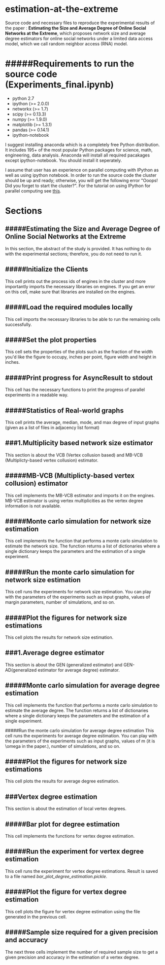 estimation-at-the-extreme
=========================

Source code and necessary files to reproduce the experimental results of the paper : **Estimating the Size and Average Degree of Online Social Networks at the Extreme**, which proposes network size and average degree estimators for online social networks under a limited data access model, which we call random neighbor access (RNA) model.

#####Requirements to run the source code (Experiments_final.ipynb)
=========================
* python 2.7
* ipython (>= 2.0.0)
* networkx (>= 1.7)
* scipy (>= 0.13.3)
* numpy (>= 1.9.0)
* matplotlib (>= 1.3.1)
* pandas (>= 0.14.1)
* ipython-notebook

I suggest installing anaconda which is a completely free Python distribution. It includes 195+ of the most popular Python packages for science, math, engineering, data analysis.
Anaconda will install all required pacakages except ipython-notebook. You should install it seperately.

I assume that user has an experience on parallel computing with IPython as well as using ipython notebook. In order to run the source code the cluster should be up and ready; otherwise, you will get the following error "Ooops! Did you forget to start the cluster?".
For the tutorial on using IPython for parallel computing see [this](http://ipython.org/ipython-doc/dev/parallel).

Sections
=========================
#####Estimating the Size and Average Degree of Online Social Networks at the Extreme
--------------
In this section, the abstract of the study is provided. It has nothing to do with the experimental sections; therefore, you do not need to run it.

#####Initialize the Clients
----------------------
This cell prints out the process ids of engines in the cluster and more importantly imports the necessary libraries on engines. If you get an error on this cell, make sure that libraries are installed on the engines.

#####Load the required modules locally
--------------------------------
This cell imports the necessary libraries to be able to run the remaining cells successfully.

#####Set the plot properties
---------------------------
This cell sets the properties of the plots such as the fraction of the width you'd like the figure to occupy, inches per point, figure width and height in inches.     

#####Print progress for AsyncResult to stdout
---------------------------------------------
This cell has the necessary functions to print the progress of parallel experiments in a readable way.

#####Statistics of Real-world graphs
-------------------------------------
This cell prints the average, median, mode, and max degree of input graphs (given as a list of files in adjacency list format)

###1.Multiplicity based network size estimator
----------------------------------------------
This section is about the VCB (Vertex collusion based) and MB-VCB (Multiplicty-based vertex collusion) estimator.

#####MB-VCB (Multiplicty-based vertex collusion) estimator
----------------------------------------------------------
This cell implements the MB-VCB estimator and imports it on the engines. MB-VCB estimator is using vertex multiplicities as the vertex degree information is not available.

#####Monte carlo simulation for network size estimation
---------------------------------------------------------
This cell implements the function that performs a monte carlo simulation to estimate the network size. The function returns a list of dictionaries where a single dictionary keeps the parameters and the estimation of a single experiment.

#####Run the monte carlo simulation for network size estimation
----------------------------------------------------------------
This cell runs the experiments for network size estimation. You can play with the parameters of the experiments such as input graphs, values of margin parameters, number of simulations, and so on.

#####Plot the figures for network size estimations
--------------------------------------------------
This cell plots the results for network size estimation.

###1.Average degree estimator
----------------------------------------------
This section is about the GEN (generalized estimator) and GEN-AD(generalized estimator for average degree) estimator.

#####Monte carlo simulation for average degree estimation
---------------------------------------------------------
This cell implements the function that performs a monte carlo simulation to estimate the average degree. The function returns a list of dictionaries where a single dictionary keeps the parameters and the estimation of a single experiment.

#####Run the monte carlo simulation for average degree estimation
This cell runs the experiments for average degree estimation. You can play with the parameters of the experiments such as input graphs, values of m (it is \omega in the paper.), number of simulations, and so on.

#####Plot the figures for network size estimations
--------------------------------------------------
This cell plots the results for average degree estimation.

###Vertex degree estimation
---------------------------
This section is about the estimation of local vertex degrees.

#####Bar plot for degree estimation
-----------------------------------
This cell implements the functions for vertex degree estimation.

#####Run the experiment for vertex degree estimation
----------------------------------------------------
This cell runs the experiment for vertex degree estimations. Result is saved to a file named *bar_plot_degree_estimation.pickle*. 

#####Plot the figure for vertex degree estimation
-------------------------------------------------
This cell plots the figure for vertex degree estimation using the file generated in the previous cell.

#####Sample size required for a given precision and accuracy
------------------------------------------------------------
The next three cells implement the number of required sample size to get a given precision and accuracy in the estimation of a vertex degree.


